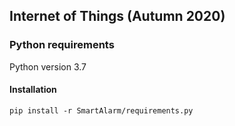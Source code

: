 ## Internet of Things (Autumn 2020)

### Python requirements
Python version 3.7

#### Installation
```
pip install -r SmartAlarm/requirements.py
```

